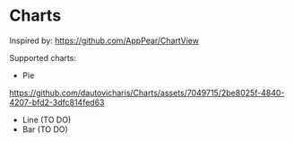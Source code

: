 # Charts

Inspired by: https://github.com/AppPear/ChartView

Supported charts:
- Pie

https://github.com/dautovicharis/Charts/assets/7049715/2be8025f-4840-4207-bfd2-3dfc814fed63

- Line (TO DO)
- Bar (TO DO)

